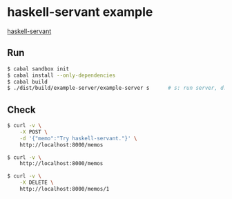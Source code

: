 # haskell-servant example

[haskell-servant](http://haskell-servant.github.io/)

## Run

```sh
$ cabal sandbox init
$ cabal install --only-dependencies
$ cabal build
$ ./dist/build/example-server/example-server s      # s: run server, d: generate document (to stdout)
```

## Check

```sh
$ curl -v \
    -X POST \
    -d '{"memo":"Try haskell-servant."}' \
    http://localhost:8000/memos

$ curl -v \
    http://localhost:8000/memos

$ curl -v \
    -X DELETE \
    http://localhost:8000/memos/1
```

